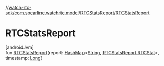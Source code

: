 //[watch-rtc-sdk](../../../index.md)/[com.spearline.watchrtc.model](../index.md)/[RTCStatsReport](index.md)/[RTCStatsReport](-r-t-c-stats-report.md)

# RTCStatsReport

[androidJvm]\
fun [RTCStatsReport](-r-t-c-stats-report.md)(report: [HashMap](https://developer.android.com/reference/kotlin/java/util/HashMap.html)&lt;[String](https://kotlinlang.org/api/latest/jvm/stdlib/kotlin/-string/index.html), [RTCStatsReport.RTCStat](-r-t-c-stat/index.md)&gt;, timestamp: [Long](https://kotlinlang.org/api/latest/jvm/stdlib/kotlin/-long/index.html))
